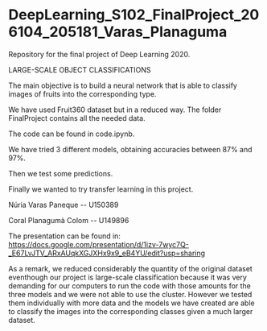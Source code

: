 # DeepLearning_S102_FinalProject_206104_205181_Varas_Planaguma
Repository for the final project of Deep Learning 2020.

LARGE-SCALE OBJECT CLASSIFICATIONS


The main objective is to build a neural network that is able to classify images of fruits into the corresponding type. 

We have used Fruit360 dataset but in a reduced way. The folder FinalProject contains all the needed data. 

The code can be found in code.ipynb.

We have tried 3 different models, obtaining accuracies between 87% and 97%.

Then we test some predictions.

Finally we wanted to try transfer learning in this project. 

Núria Varas Paneque -- U150389

Coral Planagumà Colom -- U149896

The presentation can be found in: https://docs.google.com/presentation/d/1izv-7wyc7Q-_E67LvJTV_ARxAUqkXGJXHx9x9_eB4YU/edit?usp=sharing

As a remark, we reduced considerably the quantity of the original dataset eventhough our project is large-scale classification because it was very demanding for our computers to run the code with those amounts for the three models and we were not able to use the cluster. However we tested them individually with more data and the models we have created are able to classify the images into the corresponding  classes given a much larger dataset. 
